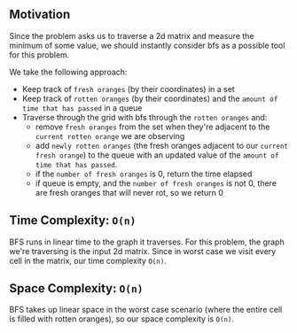 ## Motivation
Since the problem asks us to traverse a 2d matrix and measure the minimum of some value, we should instantly consider bfs as a possible tool for this problem. 

We take the following approach:
* Keep track of `fresh oranges` (by their coordinates) in a set
* Keep track of `rotten oranges` (by their coordinates) and the `amount of time that has passed` in a queue
* Traverse through the grid with bfs through the `rotten oranges` and:
	* remove `fresh oranges` from the set when they're adjacent to the `current rotten orange` we are observing
	* add `newly rotten oranges` (the fresh oranges adjacent to our `current fresh orange`) to the queue with an updated value of the `amount of time that has passed`.
	* if the `number of fresh oranges` is 0, return the time elapsed
	* if queue is empty, and the `number of fresh oranges` is not 0, there are fresh oranges that will never rot, so we return 0

## Time Complexity: `O(n)`
BFS runs in linear time to the graph it traverses. For this problem, the graph we're traversing is the input 2d matrix. Since in worst case we visit every cell in the matrix, our time complexity `O(n)`. 

## Space Complexity: `O(n)`
BFS takes up linear space in the worst case scenario (where the entire cell is filled with rotten oranges), so our space complexity is `O(n)`.